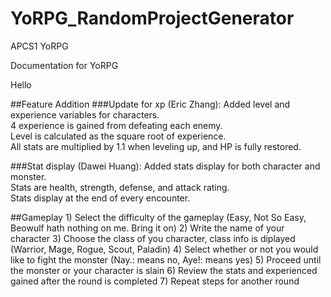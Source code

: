 # YoRPG_RandomProjectGenerator
APCS1 YoRPG

Documentation for YoRPG

Hello

##Feature Addition
###Update for xp (Eric Zhang):
	Added level and experience variables for characters.  
	4 experience is gained from defeating each enemy.  
	Level is calculated as the square root of experience.  
	All stats are multiplied by 1.1 when leveling up, and HP is fully restored.  
	
###Stat display (Dawei Huang):
	Added stats display for both character and monster.  
	Stats are health, strength, defense, and attack rating.  
	Stats display at the end of every encounter.  
	
##Gameplay
	1) Select the difficulty of the gameplay (Easy, Not So Easy, Beowulf hath nothing on me. Bring it on)
	2) Write the name of your character
	3) Choose the class of you character, class info is diplayed (Warrior, Mage, Rogue, Scout, Paladin)
	4) Select whether or not you would like to fight the monster (Nay.: means no, Aye!: means yes)
	5) Proceed until the monster or your character is slain
	6) Review the stats and experienced gained after the round is completed
	7) Repeat steps for another round
